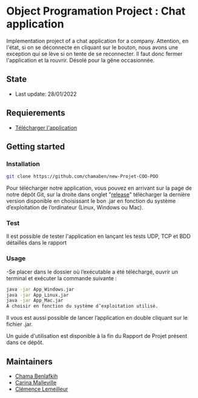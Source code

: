 # Object Programation Project : Chat application

Implementation project of a chat application for a company. 
Attention, en l'état, si on se déconnecte en cliquant sur le bouton, nous avons une exception qui se lève si on tente de se reconnecter. Il faut donc fermer l'application et la rouvrir. Désolé pour la gêne occasionnée.

## State
- Last update: 28/01/2022

## Requierements
- [Télécharger l'application](https://github.com/chamaben/new-Projet-COO-POO/releases)

## Getting started
### Installation
```bash
git clone https://github.com/chamaben/new-Projet-COO-POO
```
Pour télécharger notre application, vous pouvez en arrivant sur la page de notre dépôt Git, sur la droite dans onglet "[release](https://github.com/chamaben/new-Projet-COO-POO/releases)" télécharger la dernière version disponible en choisissant le bon .jar en fonction du système d’exploitation de l’ordinateur (Linux, Windows ou Mac).

### Test
Il est possible de tester l'application en lançant les tests UDP, TCP et BDD détaillés dans le rapport

### Usage
-Se placer dans le dossier où l’exécutable a été téléchargé, ouvrir un terminal et exécuter la commande suivante : 
```bash
java -jar App_Windows.jar
java -jar App_Linux.jar
java -jar App_Mac.jar
A choisir en fonction du système d’exploitation utilisé.
```
Il vous est aussi possible de lancer l’application en double cliquant sur le fichier .jar.

Un guide d'utilisation est disponible à la fin du Rapport de Projet présent dans ce dépôt.

## Maintainers
- [Chama Benlafkih](https://github.com/chamaben)
- [Carina Malleville](https://github.com/MaCarina) 
- [Clémence Lemeilleur](https://github.com/Clemence-Lemeilleur) 
